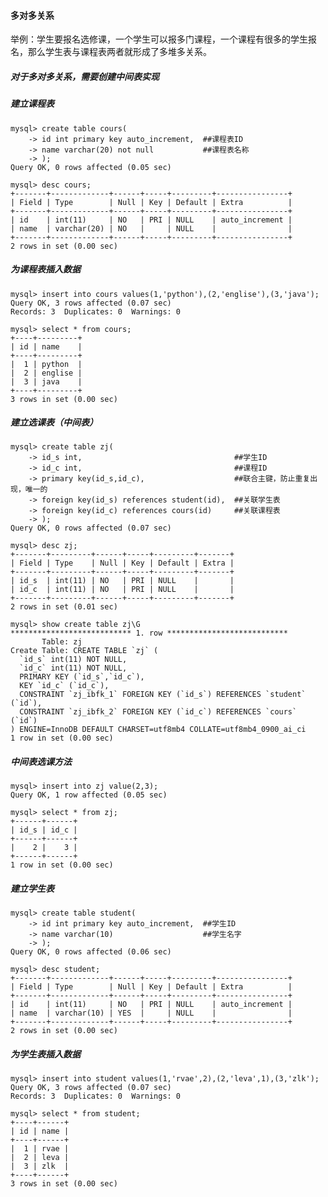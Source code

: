 #### 多对多关系

举例：学生要报名选修课，一个学生可以报多门课程，一个课程有很多的学生报名，那么学生表与课程表两者就形成了多堆多关系。

##### 对于多对多关系，需要创建中间表实现

##### 建立课程表

```
mysql> create table cours(
    -> id int primary key auto_increment,  ##课程表ID
    -> name varchar(20) not null           ##课程表名称
    -> );
Query OK, 0 rows affected (0.05 sec)

mysql> desc cours;
+-------+-------------+------+-----+---------+----------------+
| Field | Type        | Null | Key | Default | Extra          |
+-------+-------------+------+-----+---------+----------------+
| id    | int(11)     | NO   | PRI | NULL    | auto_increment |
| name  | varchar(20) | NO   |     | NULL    |                |
+-------+-------------+------+-----+---------+----------------+
2 rows in set (0.00 sec)
```

##### 为课程表插入数据

```
mysql> insert into cours values(1,'python'),(2,'englise'),(3,'java');
Query OK, 3 rows affected (0.07 sec)
Records: 3  Duplicates: 0  Warnings: 0

mysql> select * from cours;
+----+---------+
| id | name    |
+----+---------+
|  1 | python  |
|  2 | englise |
|  3 | java    |
+----+---------+
3 rows in set (0.00 sec)
```

##### 建立选课表（中间表）

    mysql> create table zj(
        -> id_s int,                                  ##学生ID
        -> id_c int,                                  ##课程ID
        -> primary key(id_s,id_c),                    ##联合主键，防止重复出现，唯一的
        -> foreign key(id_s) references student(id),  ##关联学生表
        -> foreign key(id_c) references cours(id)     ##关联课程表
        -> );
    Query OK, 0 rows affected (0.07 sec)

    mysql> desc zj;
    +-------+---------+------+-----+---------+-------+
    | Field | Type    | Null | Key | Default | Extra |
    +-------+---------+------+-----+---------+-------+
    | id_s  | int(11) | NO   | PRI | NULL    |       |
    | id_c  | int(11) | NO   | PRI | NULL    |       |
    +-------+---------+------+-----+---------+-------+
    2 rows in set (0.01 sec)

    mysql> show create table zj\G
    *************************** 1. row ***************************
           Table: zj
    Create Table: CREATE TABLE `zj` (
      `id_s` int(11) NOT NULL,
      `id_c` int(11) NOT NULL,
      PRIMARY KEY (`id_s`,`id_c`),
      KEY `id_c` (`id_c`),
      CONSTRAINT `zj_ibfk_1` FOREIGN KEY (`id_s`) REFERENCES `student` (`id`),
      CONSTRAINT `zj_ibfk_2` FOREIGN KEY (`id_c`) REFERENCES `cours` (`id`)
    ) ENGINE=InnoDB DEFAULT CHARSET=utf8mb4 COLLATE=utf8mb4_0900_ai_ci
    1 row in set (0.00 sec)

##### 中间表选课方法

```
mysql> insert into zj value(2,3);
Query OK, 1 row affected (0.05 sec)

mysql> select * from zj;
+------+------+
| id_s | id_c |
+------+------+
|    2 |    3 |
+------+------+
1 row in set (0.00 sec)
```

##### 建立学生表

```
mysql> create table student(
    -> id int primary key auto_increment,  ##学生ID
    -> name varchar(10)                    ##学生名字
    -> );
Query OK, 0 rows affected (0.06 sec)

mysql> desc student;
+-------+-------------+------+-----+---------+----------------+
| Field | Type        | Null | Key | Default | Extra          |
+-------+-------------+------+-----+---------+----------------+
| id    | int(11)     | NO   | PRI | NULL    | auto_increment |
| name  | varchar(10) | YES  |     | NULL    |                |
+-------+-------------+------+-----+---------+----------------+
2 rows in set (0.00 sec)
```

##### 为学生表插入数据

```
mysql> insert into student values(1,'rvae',2),(2,'leva',1),(3,'zlk');
Query OK, 3 rows affected (0.07 sec)
Records: 3  Duplicates: 0  Warnings: 0

mysql> select * from student;
+----+------+
| id | name |
+----+------+
|  1 | rvae |
|  2 | leva |
|  3 | zlk  |
+----+------+
3 rows in set (0.00 sec)
```



